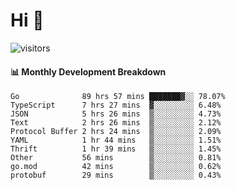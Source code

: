 # Hi 👋
 
![visitors](https://visitor-badge.glitch.me/badge?page_id=sorcererxw.sorcererx)

#### 📊 Monthly Development Breakdown

<!--START_SECTION:waka-->
```text
Go              89 hrs 57 mins ███████▓░░ 78.07%
TypeScript      7 hrs 27 mins  ▓░░░░░░░░░ 6.48%
JSON            5 hrs 26 mins  ▒░░░░░░░░░ 4.73%
Text            2 hrs 26 mins  ▒░░░░░░░░░ 2.12%
Protocol Buffer 2 hrs 24 mins  ▒░░░░░░░░░ 2.09%
YAML            1 hr 44 mins   ▒░░░░░░░░░ 1.51%
Thrift          1 hr 39 mins   ▒░░░░░░░░░ 1.45%
Other           56 mins        ▒░░░░░░░░░ 0.81%
go.mod          42 mins        ▒░░░░░░░░░ 0.62%
protobuf        29 mins        ▒░░░░░░░░░ 0.43%
```
<!--END_SECTION:waka-->
